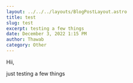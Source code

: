 ```yaml
---
layout: ../../../layouts/BlogPostLayout.astro
title: test
slug: test
excerpt: testing a few things
date: December 3, 2022 1:15 PM
author: Thawab
category: Other
---
```

Hii,



just testing a few things